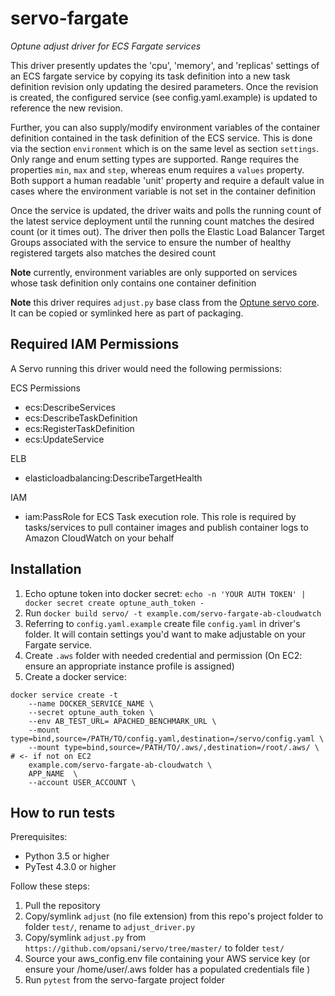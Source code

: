 # servo-fargate

_Optune adjust driver for ECS Fargate services_

This driver presently updates the 'cpu', 'memory', and 'replicas' settings of an ECS fargate service by copying its task definition into a new task definition revision only updating the desired parameters. Once the revision is created, the configured service (see config.yaml.example) is updated to reference the new revision. 

Further, you can also supply/modify environment variables of the container definition contained in the task definition of the ECS service. This is done via the section `environment` which is on the same level as section `settings`. Only range and enum setting types are supported. Range requires the properties `min`, `max` and `step`, whereas enum requires a `values` property. Both support a human readable 'unit' property and require a default value in cases where the environment variable is not set in the container definition

Once the service is updated, the driver waits and polls the running count of the latest service deployment until the running count matches the desired count (or it times out). The driver then polls the Elastic Load Balancer Target Groups associated with the service to ensure the number of healthy registered targets also matches the desired count

__Note__ currently, environment variables are only supported on services whose task definition only contains one container definition

__Note__ this driver requires `adjust.py` base class from the [Optune servo core](https://github.com/opsani/servo/). It can be copied or symlinked here as part of packaging.

## Required IAM Permissions

A Servo running this driver would need the following permissions:

ECS Permissions

- ecs:DescribeServices
- ecs:DescribeTaskDefinition
- ecs:RegisterTaskDefinition
- ecs:UpdateService

ELB

- elasticloadbalancing:DescribeTargetHealth

IAM

- iam:PassRole for ECS Task execution role. This role is required by tasks/services to pull container images and publish container logs to Amazon CloudWatch on your behalf

## Installation

1. Echo optune token into docker secret: `echo -n 'YOUR AUTH TOKEN' | docker secret create optune_auth_token -`
1. Run `docker build servo/ -t example.com/servo-fargate-ab-cloudwatch`
1. Referring to `config.yaml.example` create file `config.yaml` in driver's folder. It will contain settings you'd want to make adjustable on your Fargate service.
1. Create `.aws` folder with needed credential and permission (On EC2: ensure an appropriate instance profile is assigned)
1. Create a docker service:

```
docker service create -t
    --name DOCKER_SERVICE_NAME \
    --secret optune_auth_token \
    --env AB_TEST_URL= APACHED_BENCHMARK_URL \
    --mount type=bind,source=/PATH/TO/config.yaml,destination=/servo/config.yaml \
    --mount type=bind,source=/PATH/TO/.aws/,destination=/root/.aws/ \ # <- if not on EC2
    example.com/servo-fargate-ab-cloudwatch \
    APP_NAME  \
    --account USER_ACCOUNT \
```

## How to run tests

Prerequisites:

* Python 3.5 or higher
* PyTest 4.3.0 or higher

Follow these steps:

1. Pull the repository
1. Copy/symlink `adjust` (no file extension) from this repo's project folder to folder `test/`, rename to `adjust_driver.py`
1. Copy/symlink `adjust.py` from `https://github.com/opsani/servo/tree/master/` to folder `test/`
1. Source your aws_config.env file containing your AWS service key (or ensure your /home/user/.aws folder has a populated credentials file )
1. Run `pytest` from the servo-fargate project folder

